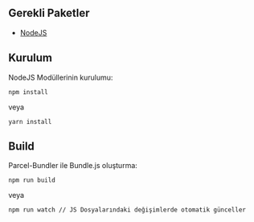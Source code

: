 ## Gerekli Paketler

* [NodeJS](https://nodejs.org/en/)

## Kurulum

NodeJS Modüllerinin kurulumu:
```
npm install
```
veya
```
yarn install
```

## Build

Parcel-Bundler ile Bundle.js oluşturma:
```
npm run build
```
veya
```
npm run watch // JS Dosyalarındaki değişimlerde otomatik günceller

